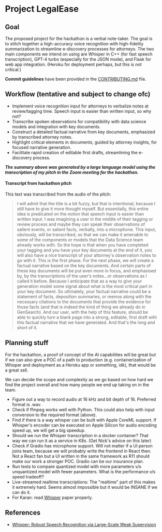 # Project LegalEase


## Goal
The proposed project for the hackathon is a verbal note-taker. The goal is to stitch together a high-accuracy voice recognition with high-fidelity summarization to streamline e-discovery processes for attorneys. The two main components we intend on using are Whisper in C++ (for fast speech transcription), GPT-4 turbo (especially for the JSON mode), and Flask for web app integration. (Heroku for deployment perhaps, but this is not critical.)

**Commit guidelines** have been provided in the [CONTRIBUTING.md](CONTRIBUTING.md) file.

## Workflow (tentative and subject to change ofc)
* Implement voice recognition input for attorneys to verbalize notes at review/tagging time. Speech input is easier than written input, so why not?
* Transcribe spoken observations for compatibility with data science models and integration with key documents.
* Construct a detailed factual narrative from key documents, emphasized by transcribed attorney notes.
* Highlight critical elements in documents, guided by attorney insights, for focused narrative generation.
* Facilitate rapid creation of editable first drafts, streamlining the e-discovery process. 

**_The summary above was generated by a large language model using the transcription of my pitch in the Zoom meeting for the hackathon._**

#### Transcript from hackathon pitch
This text was transcribed from the audio of the pitch:

> I will admit that the title is a bit fuzzy, but that is intentional, because I still have to give it more thought myself. But essentially, this entire idea is predicated on the notion that speech input is easier than written input.
> I was imagining a user in the middle of their tagging or review process and maybe they can speak their observations of salient events, or salient facts, verbally, into a microphone. This input, obviously, will be transcribed, so that we can make it amenable to some of the components or models that the Data Science team already works with.
> So the hope is that when you have completed your tagging and you have your key documents at the end of it, you will also have a nice transcript of your attorney's observation notes to go with it. This is the first phase.
> For the next phase, we will create a factual narrative based on the key documents. And certain parts of these key documents will be put even more in focus, and emphasised by, by the transcriptions of the user's notes...or observations as I called it before. Because I anticipate that as a way to give your generation model some signal about what is the most critical part in your key document.  So ultimately, your factual narrative could be a statement of facts, deposition summaries, or memos along with the necessary citations to the documents that provide the evidence for those facts (and that is indeed the kind of thing we already do in GenSearch).
> And our user, with the help of this feature, should be able to quickly turn a blank page into a strong, editable, first draft with this factual narrative that we have generated. 
> And that's the long and short of it.


## Planning stuff

For the hackathon, a proof of concept of the AI capabilities will be great but if we can also give a POC of a path to production (e.g. containerization of Whisper and deployment as a Heroku app or something, idk), that would be a great sell.

We can decide the scope and complexity as we go based on how hard we find the project overall and how many people we end up taking on in the team.

* Figure out a way to record audio at 16 kHz and bit depth of 16. Preferred format is .wav.
* Check if ffmpeg works well with Python. This could also help with input conversion to the required format (above).
* Find if there is a way whisper can be built with Apple CoreML support. If Whisper's encoder can be executed on Apple Silicon for audio encoding speed up, we will get a big speedup.
* Should we run the Whisper transcription in a docker container? That way we can run it as a service in K8s. (Get Nick's advice on this later)
* Check if Gradio has microphone support. Will not matter if a UI person joins team, because we will probably write the frontend in React then. Not a React fan but a UI written in the same framework as R11 should make our work a stronger POC. Gradio can be our insurance plan.
* Run tests to compare quantized model with more parameters v/s unquantized model with fewer parameters. What is the performance v/s speed tradeoff?
* Live-streamed realtime transcriptions: The "realtime" part of this makes it extremely hard. Seems almost impossible but it would be INSANE if we can do it.
* For Karan: read [Whisper](https://cdn.openai.com/papers/whisper.pdf) paper properly.

## References
- [Whisper: Robust Speech Recognition via Large-Scale Weak Supervision](https://cdn.openai.com/papers/whisper.pdf)
